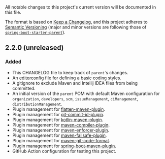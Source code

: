 All notable changes to this project's current version will be documented in this file.

The format is based on [Keep a Changelog](https://keepachangelog.com/en/1.0.0/),
and this project adheres to [Semantic Versioning](https://semver.org/spec/v2.0.0.html) (major and
minor versions are following those of [`spring-boot-starter-parent`](https://spring.io/projects/spring-boot)).



## 2.2.0 (unreleased)
### Added
- This CHANGELOG file to keep track of `parent`'s changes.
- An [editorconfig](https://editorconfig.org/) file for defining a basic coding styles.
- A gitignore to exclude Maven and Intellij IDEA files from being committed.
- An initial version of the `parent` POM with default Maven configuration for `organization`,
  `developers`, `scm`, `issueManagement`, `ciManagement`, `distributionManagement`.
- Plugin management for [flatten-maven-plugin](https://www.mojohaus.org/flatten-maven-plugin/).
- Plugin management for [git-commit-id-plugin](https://github.com/git-commit-id/maven-git-commit-id-plugin).
- Plugin management for [kotlin-maven-plugin](https://kotlinlang.org/docs/reference/using-maven.html).
- Plugin management for [maven-compiler-plugin](https://maven.apache.org/plugins/maven-compiler-plugin/).
- Plugin management for [maven-enforcer-plugin](https://maven.apache.org/enforcer/maven-enforcer-plugin/).
- Plugin management for [maven-failsafe-plugin](http://maven.apache.org/surefire/maven-failsafe-plugin/).
- Plugin management for [maven-git-code-format](https://github.com/Cosium/maven-git-code-format).
- Plugin management for [spring-boot-maven-plugin](https://docs.spring.io/spring-boot/docs/current/maven-plugin/index.html).
- GitHub Action configuration for testing this project.

